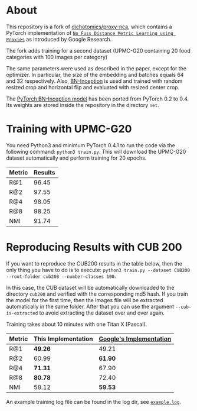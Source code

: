 
# About

This repository is a fork of [dichotomies/proxy-nca](https://github.com/dichotomies/proxy-nca), which contains a PyTorch implementation of [`No Fuss Distance Metric Learning using Proxies`](https://arxiv.org/pdf/1703.07464.pdf) as introduced by Google Research.

The fork adds training for a second dataset (UPMC-G20 containing 20 food categories with 100 images per category)

The same parameters were used as described in the paper, except for the optimizer. In particular, the size of the embedding and batches equals 64 and 32 respectively. Also, [BN-Inception](http://arxiv.org/abs/1502.03167) is used and trained with random resized crop and horizontal flip and evaluated with resized center crop. 

The [PyTorch BN-Inception model](https://github.com/Cadene/pretrained-models.pytorch) has been ported from PyTorch 0.2 to 0.4. Its weights are stored inside the repository in the directory `net`.

# Training with UPMC-G20

You need Python3 and minimum PyTorch 0.4.1 to run the code via the following command: `python3 train.py`. This will download the UPMC-G20 dataset automatically and perform training for 20 epochs.

| Metric |   Results  |
| ------ | ---------- |
|  R@1   |    96.45   | 
|  R@2   |    97.55   |
|  R@4   |    98.05   |
|  R@8   |    98.25   |
|  NMI   |    91.74   |

# Reproducing Results with CUB 200

If you want to reproduce the CUB200 results in the table below, then the only thing you have to do is to execute: `python3 train.py --dataset CUB200 --root-folder cub200 --number-classes 100`.

In this case, the CUB dataset will be automatically downloaded to the directory `cub200` and verified with the corresponding md5 hash. If you train the model for the first time, then the images file will be extracted automatically in the same folder. After that you can use the argument `--cub-is-extracted` to avoid extracting the dataset over and over again.

Training takes about 10 minutes with one Titan X (Pascal).

| Metric | This Implementation  | [Google's Implementation](https://arxiv.org/pdf/1703.07464.pdf) |
| ------ | -------------------- | ------------- |
|  R@1   |       **49.26**      |     49.21     |
|  R@2   |         60.99        |   **61.90**   |
|  R@4   |       **71.31**      |     67.90     |
|  R@8   |       **80.78**      |     72.40     |
|  NMI   |         58.12        |   **59.53**   |

An example training log file can be found in the log dir, see [`example.log`](https://github.com/dichotomies/proxy-nca/raw/master/log/example.log).
